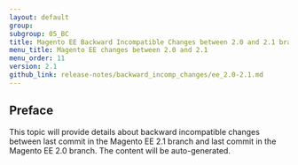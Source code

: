 ```yaml
---
layout: default
group: 
subgroup: 05_BC
title: Magento EE Backward Incompatible Changes between 2.0 and 2.1 branches
menu_title: Magento EE changes between 2.0 and 2.1
menu_order: 11
version: 2.1
github_link: release-notes/backward_incomp_changes/ee_2.0-2.1.md
---
```


## Preface 

This topic will provide details about backward incompatible changes between last commit in the Magento EE 2.1 branch and last commit in the Magento EE 2.0 branch. The content will be auto-generated.